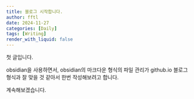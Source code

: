 ```yaml
---
title: 블로그 시작합니다.
author: fftl
date: 2024-11-27
categories: [Daily]
tags: [Writing]
render_with_liquid: false
---
```


첫 글입니다.

obsidian을 사용하면서, obsidian의 마크다운 형식의 파일 관리가 github.io 블로그 형식과 잘 맞을 것 같아서 한번 작성해보려고 합니다.

계속해보겠습니다.